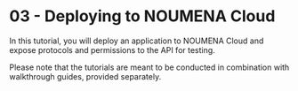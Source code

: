 # 03 - Deploying to NOUMENA Cloud

In this tutorial, you will deploy an application to NOUMENA Cloud and expose protocols and permissions to the API for testing. 

Please note that the tutorials are meant to be conducted in combination with walkthrough guides, provided separately. 